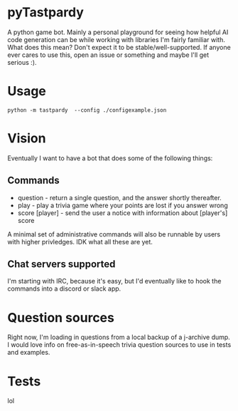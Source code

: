 pyTastpardy
===========
A python game bot. Mainly a personal playground for seeing how helpful AI code
generation can be while working with libraries I'm fairly familiar with. What
does this mean? Don't expect it to be stable/well-supported. If anyone ever
cares to use this, open an issue or something and maybe I'll get serious :).

Usage
=====
`python -m tastpardy  --config ./configexample.json`

Vision
======
Eventually I want to have a bot that does some of the following things:

Commands
--------
* question - return a single question, and the answer shortly thereafter.
* play - play a trivia game where your points are lost if you answer wrong
* score [player] - send the user a notice with information about [player's]
  score

A minimal set of administrative commands will also be runnable by users with
higher privledges. IDK what all these are yet.

Chat servers supported
----------------------
I'm starting with IRC, because it's easy, but I'd eventually like to hook the
commands into a discord or slack app.

Question sources
================
Right now, I'm loading in questions from a local backup of a j-archive dump. I
would love info on free-as-in-speech trivia question sources to use in tests
and examples.

Tests
=====
lol